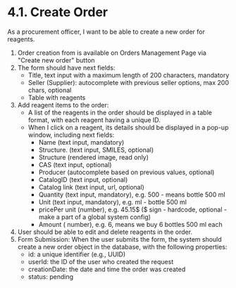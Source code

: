 # 4.1. Create Order
As a procurement officer, I want to be able to create a new order for reagents.

1. Order creation from is available on Orders Management Page via "Create new order" button
2. The form should have next fields:
   * Title, text input with a maximum length of 200 characters, mandatory
   * Seller (Supplier): autocomplete with previous seller options, max 200 chars, optional
   * Table with reagents
3. Add reagent items to the order:
   * A list of the reagents in the order should be displayed in a table format, with each reagent having a unique ID.
   * When I click on a reagent, its details should be displayed in a pop-up window, including next fields:
     * Name (text input, mandatory)
     * Structure. (text input, SMILES, optional)
     * Structure (rendered image, read only)
     * CAS (text input, optional)
     * Producer (autocomplete based on previous values, optional)
     * CatalogID (text input, optional)
     * Catalog link (text input, url, optional)
     * Quantity (text input, mandatory), e.g. 500  - means bottle 500 ml
     * Unit (text input, mandatory), e.g. ml - bottle 500 ml
     * pricePer unit (number), e.g. 45.15$ ($ sign - hardcode, optional - make a part of a global system config)
     * Amount ( number), e.g. 6, means we buy 6 bottles 500 ml each
4. User should be able to edit and delete reagents in the order.
5. Form Submission:
   When the user submits the form, the system should create a new order object in the database, with the following properties:
   * id: a unique identifier (e.g., UUID)
   * userId: the ID of the user who created the request
   * creationDate: the date and time the order was created
   * status: pending
